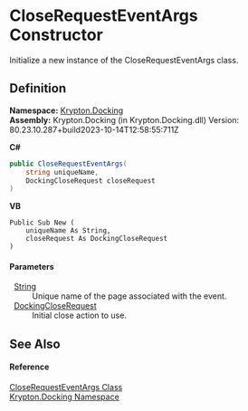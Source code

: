 # CloseRequestEventArgs Constructor


Initialize a new instance of the CloseRequestEventArgs class.



## Definition
**Namespace:** <a href="98399376-cf41-9454-4b4d-4fab2ca20bc7.md">Krypton.Docking</a>  
**Assembly:** Krypton.Docking (in Krypton.Docking.dll) Version: 80.23.10.287+build2023-10-14T12:58:55:711Z

**C#**
``` C#
public CloseRequestEventArgs(
	string uniqueName,
	DockingCloseRequest closeRequest
)
```
**VB**
``` VB
Public Sub New ( 
	uniqueName As String,
	closeRequest As DockingCloseRequest
)
```



#### Parameters
<dl><dt>  <a href="https://learn.microsoft.com/dotnet/api/system.string" target="_blank" rel="noopener noreferrer">String</a></dt><dd>Unique name of the page associated with the event.</dd><dt>  <a href="4bc0a9cb-4d1a-dd00-ca48-313d7bf612d0.md">DockingCloseRequest</a></dt><dd>Initial close action to use.</dd></dl>

## See Also


#### Reference
<a href="b137e425-b347-a2b1-940d-2ce9c3e5430a.md">CloseRequestEventArgs Class</a>  
<a href="98399376-cf41-9454-4b4d-4fab2ca20bc7.md">Krypton.Docking Namespace</a>  

